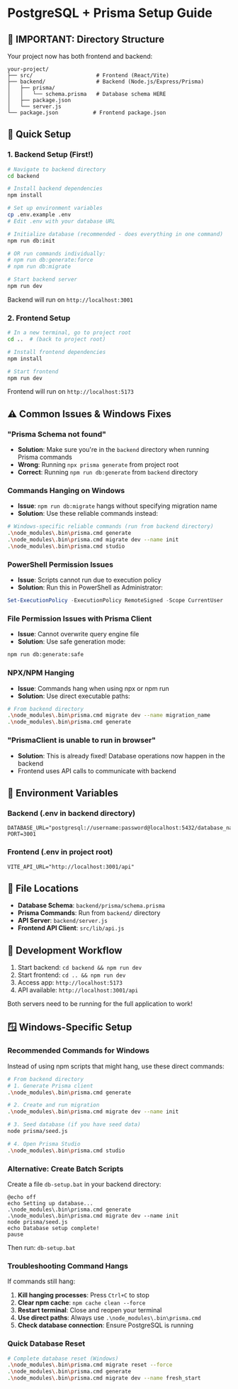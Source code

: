 # PostgreSQL + Prisma Setup Guide

## 🚨 IMPORTANT: Directory Structure

Your project now has both frontend and backend:

```
your-project/
├── src/                    # Frontend (React/Vite)
├── backend/                # Backend (Node.js/Express/Prisma)
│   ├── prisma/
│   │   └── schema.prisma   # Database schema HERE
│   ├── package.json
│   └── server.js
└── package.json           # Frontend package.json
```

## 🎯 Quick Setup

### 1. Backend Setup (First!)
```bash
# Navigate to backend directory
cd backend

# Install backend dependencies
npm install

# Set up environment variables
cp .env.example .env
# Edit .env with your database URL

# Initialize database (recommended - does everything in one command)
npm run db:init

# OR run commands individually:
# npm run db:generate:force
# npm run db:migrate

# Start backend server
npm run dev
```

Backend will run on `http://localhost:3001`

### 2. Frontend Setup
```bash
# In a new terminal, go to project root
cd ..  # (back to project root)

# Install frontend dependencies
npm install

# Start frontend
npm run dev
```

Frontend will run on `http://localhost:5173`

## ⚠️ Common Issues & Windows Fixes

### "Prisma Schema not found"
- **Solution**: Make sure you're in the `backend` directory when running Prisma commands
- **Wrong**: Running `npx prisma generate` from project root
- **Correct**: Running `npm run db:generate` from `backend` directory

### Commands Hanging on Windows
- **Issue**: `npm run db:migrate` hangs without specifying migration name
- **Solution**: Use these reliable commands instead:
```bash
# Windows-specific reliable commands (run from backend directory)
.\node_modules\.bin\prisma.cmd generate
.\node_modules\.bin\prisma.cmd migrate dev --name init
.\node_modules\.bin\prisma.cmd studio
```

### PowerShell Permission Issues
- **Issue**: Scripts cannot run due to execution policy
- **Solution**: Run this in PowerShell as Administrator:
```powershell
Set-ExecutionPolicy -ExecutionPolicy RemoteSigned -Scope CurrentUser
```

### File Permission Issues with Prisma Client
- **Issue**: Cannot overwrite query engine file
- **Solution**: Use safe generation mode:
```bash
npm run db:generate:safe
```

### NPX/NPM Hanging
- **Issue**: Commands hang when using npx or npm run
- **Solution**: Use direct executable paths:
```bash
# From backend directory
.\node_modules\.bin\prisma.cmd migrate dev --name migration_name
.\node_modules\.bin\prisma.cmd generate
```

### "PrismaClient is unable to run in browser"
- **Solution**: This is already fixed! Database operations now happen in the backend
- Frontend uses API calls to communicate with backend

## 🔧 Environment Variables

### Backend (.env in backend directory)
```env
DATABASE_URL="postgresql://username:password@localhost:5432/database_name"
PORT=3001
```

### Frontend (.env in project root)
```env
VITE_API_URL="http://localhost:3001/api"
```

## 📁 File Locations

- **Database Schema**: `backend/prisma/schema.prisma`
- **Prisma Commands**: Run from `backend/` directory
- **API Server**: `backend/server.js`
- **Frontend API Client**: `src/lib/api.js`

## 🚀 Development Workflow

1. Start backend: `cd backend && npm run dev`
2. Start frontend: `cd .. && npm run dev`
3. Access app: `http://localhost:5173`
4. API available: `http://localhost:3001/api`

Both servers need to be running for the full application to work!

## 🪟 Windows-Specific Setup

### Recommended Commands for Windows
Instead of using npm scripts that might hang, use these direct commands:

```bash
# From backend directory
# 1. Generate Prisma client
.\node_modules\.bin\prisma.cmd generate

# 2. Create and run migration
.\node_modules\.bin\prisma.cmd migrate dev --name init

# 3. Seed database (if you have seed data)
node prisma/seed.js

# 4. Open Prisma Studio
.\node_modules\.bin\prisma.cmd studio
```

### Alternative: Create Batch Scripts
Create a file `db-setup.bat` in your backend directory:

```batch
@echo off
echo Setting up database...
.\node_modules\.bin\prisma.cmd generate
.\node_modules\.bin\prisma.cmd migrate dev --name init
node prisma/seed.js
echo Database setup complete!
pause
```

Then run: `db-setup.bat`

### Troubleshooting Command Hangs
If commands still hang:

1. **Kill hanging processes**: Press `Ctrl+C` to stop
2. **Clear npm cache**: `npm cache clean --force`
3. **Restart terminal**: Close and reopen your terminal
4. **Use direct paths**: Always use `.\node_modules\.bin\prisma.cmd`
5. **Check database connection**: Ensure PostgreSQL is running

### Quick Database Reset
```bash
# Complete database reset (Windows)
.\node_modules\.bin\prisma.cmd migrate reset --force
.\node_modules\.bin\prisma.cmd generate
.\node_modules\.bin\prisma.cmd migrate dev --name fresh_start
```